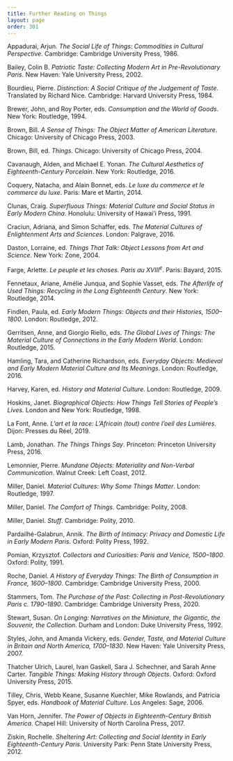 ```yaml
---
title: Further Reading on Things
layout: page
order: 301
---
```


Appadurai, Arjun. *The Social Life of Things: Commodities in Cultural Perspective*. Cambridge: Cambridge University Press, 1986.

Bailey, Colin B. *Patriotic Taste: Collecting Modern Art in Pre-Revolutionary Paris*. New Haven: Yale University Press, 2002.

Bourdieu, Pierre. *Distinction: A Social Critique of the Judgement of Taste*. Translated by Richard Nice. Cambridge: Harvard University Press, 1984.

Brewer, John, and Roy Porter, eds. *Consumption and the World of Goods*. New York: Routledge, 1994.

Brown, Bill. *A Sense of Things: The Object Matter of American Literature*. Chicago: University of Chicago Press, 2003.

Brown, Bill, ed. *Things*. Chicago: University of Chicago Press, 2004.

Cavanaugh, Alden, and Michael E. Yonan. *The Cultural Aesthetics of Eighteenth-Century Porcelain*. New York: Routledge, 2016.

Coquery, Natacha, and Alain Bonnet, eds. *Le luxe du commerce et le commerce du luxe*. Paris: Mare et Martin, 2014.

Clunas, Craig. *Superfluous Things: Material Culture and Social Status in Early Modern China*. Honolulu: University of Hawai’i Press, 1991.

Craciun, Adriana, and Simon Schaffer, eds. *The Material Cultures of Enlightenment Arts and Sciences*. London: Palgrave, 2016.

Daston, Lorraine, ed. *Things That Talk: Object Lessons from Art and Science*. New York: Zone, 2004.

Farge, Arlette. *Le peuple et les choses. Paris au XVIII<sup>e</sup>*. Paris: Bayard, 2015.

Fennetaux, Ariane, Amélie Junqua, and Sophie Vasset, eds. *The Afterlife of Used Things: Recycling in the Long Eighteenth Century*. New York: Routledge, 2014.

Findlen, Paula, ed. *Early Modern Things: Objects and their Histories, 1500–1800*. London: Routledge, 2012.

Gerritsen, Anne, and Giorgio Riello, eds. *The Global Lives of Things: The Material Culture of Connections in the Early Modern World*. London: Routledge, 2015.

Hamling, Tara, and Catherine Richardson, eds. *Everyday Objects: Medieval and Early Modern Material Culture and Its Meanings*. London: Routledge, 2016.

Harvey, Karen, ed. *History and Material Culture*. London: Routledge, 2009.

Hoskins, Janet. *Biographical Objects: How Things Tell Stories of People’s Lives*. London and New York: Routledge, 1998.

La Font, Anne. *L’art et la race: L’Africain (tout) contre l’oeil des Lumières*. Dijon: Presses du Réel, 2019.

Lamb, Jonathan. *The Things Things Say*. Princeton: Princeton University Press, 2016.

Lemonnier, Pierre. *Mundane Objects: Materiality and Non-Verbal Communication*. Walnut Creek: Left Coast, 2012.

Miller, Daniel. *Material Cultures: Why Some Things Matter*. London: Routledge, 1997.

Miller, Daniel. *The Comfort of Things*. Cambridge: Polity, 2008.

Miller, Daniel. *Stuff*. Cambridge: Polity, 2010.

Pardailhé-Galabrun, Annik. *The Birth of Intimacy: Privacy and Domestic Life in Early Modern Paris*. Oxford: Polity Press, 1992.

Pomian, Krzysztof. *Collectors and Curiosities: Paris and Venice, 1500–1800*. Oxford: Polity, 1991.

Roche, Daniel. *A History of Everyday Things: The Birth of Consumption in France, 1600–1800*. Cambridge: Cambridge University Press, 2000.

Stammers, Tom. *The Purchase of the Past: Collecting in Post-Revolutionary Paris c. 1790–1890*. Cambridge: Cambridge University Press, 2020.

Stewart, Susan. *On Longing: Narratives on the Miniature, the Gigantic, the Souvenir, the Collection*. Durham and London: Duke University Press, 1992.

Styles, John, and Amanda Vickery, eds. *Gender, Taste, and Material Culture in Britain and North America, 1700–1830*. New Haven: Yale University Press, 2007.

Thatcher Ulrich, Laurel, Ivan Gaskell, Sara J. Schechner, and Sarah Anne Carter. *Tangible Things: Making History through Objects*. Oxford: Oxford University Press, 2015.

Tilley, Chris, Webb Keane, Susanne Kuechler, Mike Rowlands, and Patricia Spyer, eds. *Handbook of Material Culture*. Los Angeles: Sage, 2006.

Van Horn, Jennifer. *The Power of Objects in Eighteenth-Century British America*. Chapel Hill: University of North Carolina Press, 2017.

Ziskin, Rochelle. *Sheltering Art: Collecting and Social Identity in Early Eighteenth-Century Paris*. University Park: Penn State University Press, 2012.
